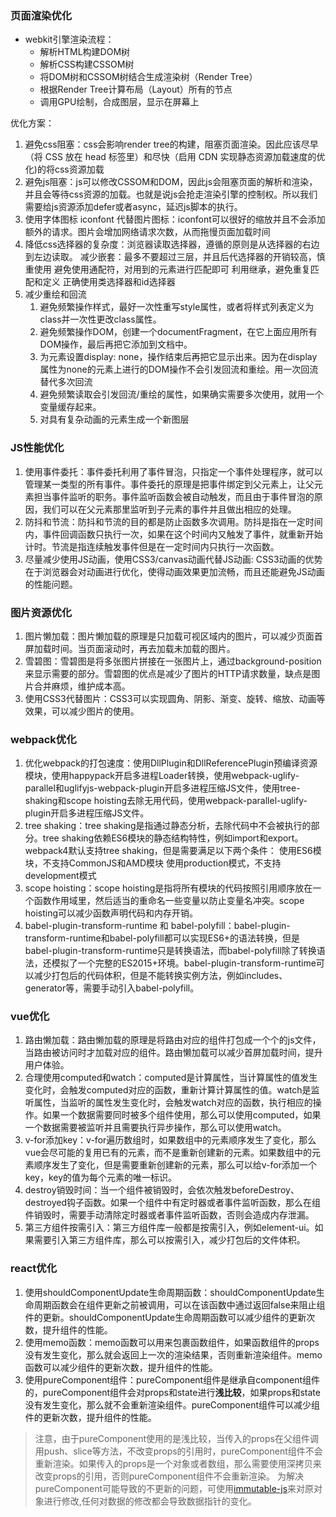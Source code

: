 ### 页面渲染优化
* webkit引擎渲染流程：
  * 解析HTML构建DOM树
  * 解析CSS构建CSSOM树
  * 将DOM树和CSSOM树结合生成渲染树（Render Tree）
  * 根据Render Tree计算布局（Layout）所有的节点
  * 调用GPU绘制，合成图层，显示在屏幕上

优化方案：
1. 避免css阻塞：css会影响render tree的构建，阻塞页面渲染。因此应该尽早（将 CSS 放在 head 标签里）和尽快（启用 CDN 实现静态资源加载速度的优化)的将css资源加载
2. 避免js阻塞：js可以修改CSSOM和DOM，因此js会阻塞页面的解析和渲染，并且会等待css资源的加载。也就是说js会抢走渲染引擎的控制权。所以我们需要给js资源添加defer或者async，延迟js脚本的执行。
3. 使用字体图标 iconfont 代替图片图标：iconfont可以很好的缩放并且不会添加额外的请求。图片会增加网络请求次数，从而拖慢页面加载时间
4. 降低css选择器的复杂度：浏览器读取选择器，遵循的原则是从选择器的右边到左边读取。
    减少嵌套：最多不要超过三层，并且后代选择器的开销较高，慎重使用
    避免使用通配符，对用到的元素进行匹配即可
    利用继承，避免重复匹配和定义
    正确使用类选择器和id选择器
5. 减少重绘和回流
   1. 避免频繁操作样式，最好一次性重写style属性，或者将样式列表定义为class并一次性更改class属性。
   2. 避免频繁操作DOM，创建一个documentFragment，在它上面应用所有DOM操作，最后再把它添加到文档中。
   3. 为元素设置display: none，操作结束后再把它显示出来。因为在display属性为none的元素上进行的DOM操作不会引发回流和重绘。用一次回流替代多次回流
   4. 避免频繁读取会引发回流/重绘的属性，如果确实需要多次使用，就用一个变量缓存起来。
   5. 对具有复杂动画的元素生成一个新图层

### JS性能优化
1. 使用事件委托：事件委托利用了事件冒泡，只指定一个事件处理程序，就可以管理某一类型的所有事件。事件委托的原理是把事件绑定到父元素上，让父元素担当事件监听的职务。事件监听函数会被自动触发，而且由于事件冒泡的原因，我们可以在父元素那里监听到子元素的事件并且做出相应的处理。
2. 防抖和节流：防抖和节流的目的都是防止函数多次调用。防抖是指在一定时间内，事件回调函数只执行一次，如果在这个时间内又触发了事件，就重新开始计时。节流是指连续触发事件但是在一定时间内只执行一次函数。
3. 尽量减少使用JS动画，使用CSS3/canvas动画代替JS动画: CSS3动画的优势在于浏览器会对动画进行优化，使得动画效果更加流畅，而且还能避免JS动画的性能问题。

### 图片资源优化
1. 图片懒加载：图片懒加载的原理是只加载可视区域内的图片，可以减少页面首屏加载时间。当页面滚动时，再去加载未加载的图片。
2. 雪碧图：雪碧图是将多张图片拼接在一张图片上，通过background-position来显示需要的部分。雪碧图的优点是减少了图片的HTTP请求数量，缺点是图片合并麻烦，维护成本高。
3. 使用CSS3代替图片：CSS3可以实现圆角、阴影、渐变、旋转、缩放、动画等效果，可以减少图片的使用。

### webpack优化
1. 优化webpack的打包速度：使用DllPlugin和DllReferencePlugin预编译资源模块，使用happypack开启多进程Loader转换，使用webpack-uglify-parallel和uglifyjs-webpack-plugin开启多进程压缩JS文件，使用tree-shaking和scope hoisting去除无用代码，使用webpack-parallel-uglify-plugin开启多进程压缩JS文件。
2. tree shaking：tree shaking是指通过静态分析，去除代码中不会被执行的部分。tree shaking依赖ES6模块的静态结构特性，例如import和export。webpack4默认支持tree shaking，但是需要满足以下两个条件：
    使用ES6模块，不支持CommonJS和AMD模块
    使用production模式，不支持development模式
3. scope hoisting：scope hoisting是指将所有模块的代码按照引用顺序放在一个函数作用域里，然后适当的重命名一些变量以防止变量名冲突。scope hoisting可以减少函数声明代码和内存开销。
4. babel-plugin-transform-runtime 和 babel-polyfill：babel-plugin-transform-runtime和babel-polyfill都可以实现ES6+的语法转换，但是babel-plugin-transform-runtime只是转换语法，而babel-polyfill除了转换语法，还模拟了一个完整的ES2015+环境。babel-plugin-transform-runtime可以减少打包后的代码体积，但是不能转换实例方法，例如includes、generator等，需要手动引入babel-polyfill。


### vue优化
1. 路由懒加载：路由懒加载的原理是将路由对应的组件打包成一个个的js文件，当路由被访问时才加载对应的组件。路由懒加载可以减少首屏加载时间，提升用户体验。
2. 合理使用computed和watch：computed是计算属性，当计算属性的值发生变化时，会触发computed对应的函数，重新计算计算属性的值。watch是监听属性，当监听的属性发生变化时，会触发watch对应的函数，执行相应的操作。如果一个数据需要同时被多个组件使用，那么可以使用computed，如果一个数据需要被监听并且需要执行异步操作，那么可以使用watch。
3. v-for添加key：v-for遍历数组时，如果数组中的元素顺序发生了变化，那么vue会尽可能的复用已有的元素，而不是重新创建新的元素。如果数组中的元素顺序发生了变化，但是需要重新创建新的元素，那么可以给v-for添加一个key，key的值为每个元素的唯一标识。
4. destroy销毁时间：当一个组件被销毁时，会依次触发beforeDestroy、destroyed钩子函数。如果一个组件中有定时器或者事件监听函数，那么在组件销毁时，需要手动清除定时器或者事件监听函数，否则会造成内存泄漏。
5. 第三方组件按需引入：第三方组件库一般都是按需引入，例如element-ui。如果需要引入第三方组件库，那么可以按需引入，减少打包后的文件体积。

### react优化
1. 使用shouldComponentUpdate生命周期函数：shouldComponentUpdate生命周期函数会在组件更新之前被调用，可以在该函数中通过返回false来阻止组件的更新。shouldComponentUpdate生命周期函数可以减少组件的更新次数，提升组件的性能。
2. 使用memo函数：memo函数可以用来包裹函数组件，如果函数组件的props没有发生变化，那么就会返回上一次的渲染结果，否则重新渲染组件。memo函数可以减少组件的更新次数，提升组件的性能。
3. 使用pureComponent组件：pureComponent组件是继承自component组件的，pureComponent组件会对props和state进行**浅比较**，如果props和state没有发生变化，那么就不会重新渲染组件。pureComponent组件可以减少组件的更新次数，提升组件的性能。
> 注意，由于pureComponent使用的是浅比较，当传入的props在父组件调用push、slice等方法，不改变props的引用时，pureComponent组件不会重新渲染。如果传入的props是一个对象或者数组，那么需要使用深拷贝来改变props的引用，否则pureComponent组件不会重新渲染。
> 为解决pureComponent可能导致的不更新的问题，可使用[immutable-js](https://github.com/immutable-js/immutable-js)来对原对象进行修改,任何对数据的修改都会导致数据指针的变化。

